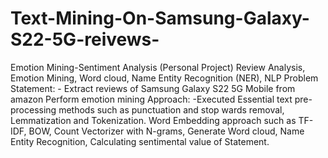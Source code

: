 # Text-Mining-On-Samsung-Galaxy-S22-5G-reivews-
Emotion Mining-Sentiment Analysis (Personal Project) Review Analysis, Emotion Mining, Word cloud, Name Entity Recognition (NER), NLP  Problem Statement: - Extract reviews of Samsung Galaxy S22 5G Mobile from amazon Perform emotion mining Approach: -Executed Essential text pre-processing methods such as punctuation and stop wards removal, Lemmatization and Tokenization. Word Embedding approach such as TF-IDF, BOW, Count Vectorizer with N-grams, Generate Word cloud, Name Entity Recognition, Calculating sentimental value of Statement.
